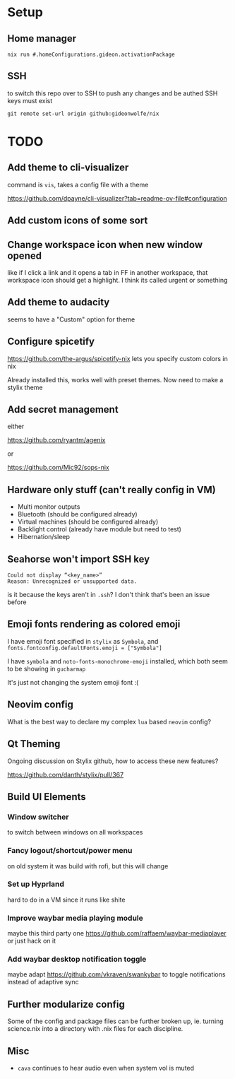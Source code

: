 # Setup

## Home manager

`nix run #.homeConfigurations.gideon.activationPackage`

## SSH

to switch this repo over to SSH to push any changes and be authed
SSH keys must exist

`git remote set-url origin github:gideonwolfe/nix`


# TODO

## Add theme to cli-visualizer

command is `vis`, takes a config file with a theme 

https://github.com/dpayne/cli-visualizer?tab=readme-ov-file#configuration

## Add custom icons of some sort

## Change workspace icon when new window opened

like if I click a link and it opens a tab in FF in another workspace, that workspace icon should get a highlight.
I think its called urgent or something


## Add theme to audacity
seems to have a "Custom" option for theme

## Configure spicetify

https://github.com/the-argus/spicetify-nix lets you specify custom colors in nix

Already installed this, works well with preset themes. Now need to make a stylix theme

## Add secret management

either

https://github.com/ryantm/agenix

or 

https://github.com/Mic92/sops-nix

## Hardware only stuff (can't really config in VM)

* Multi monitor outputs
* Bluetooth (should be configured already)
* Virtual machines (should be configured already)
* Backlight control (already have module but need to test)
* Hibernation/sleep

## Seahorse won't import SSH key

```
Could not display “<key_name>”
Reason:	Unrecognized or unsupported data.
```

is it because the keys aren't in `.ssh`? I don't think that's been an issue before

## Emoji fonts rendering as colored emoji

I have emoji font specified in `stylix` as `Symbola`, and `fonts.fontconfig.defaultFonts.emoji = ["Symbola"]`

I have `symbola` and `noto-fonts-monochrome-emoji` installed, which both seem to be showing in `gucharmap`

It's just not changing the system emoji font :(

## Neovim config

What is the best way to declare my complex `lua` based `neovim` config? 

## Qt Theming

Ongoing discussion on Stylix github, how to access these new features?

https://github.com/danth/stylix/pull/367

## Build UI Elements

### Window switcher

to switch between windows on all workspaces

### Fancy logout/shortcut/power menu

on old system it was build with rofi, but this will change

### Set up Hyprland

hard to do in a VM since it runs like shite

### Improve waybar media playing module

maybe this third party one https://github.com/raffaem/waybar-mediaplayer
or just hack on it

### Add waybar desktop notification toggle 

maybe adapt https://github.com/vkraven/swankybar to toggle notifications instead of adaptive sync

## Further modularize config

Some of the config and package files can be further broken up, ie. turning science.nix into a directory with .nix files for each discipline.

## Misc

* `cava` continues to hear audio even when system vol is muted

